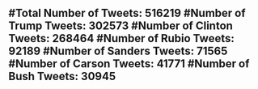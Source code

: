 #Total Number of Tweets: 516219 
#Number of Trump Tweets: 302573
#Number of Clinton Tweets: 268464
#Number of Rubio Tweets: 92189
#Number of Sanders Tweets: 71565
#Number of Carson Tweets: 41771
#Number of Bush Tweets: 30945
---
